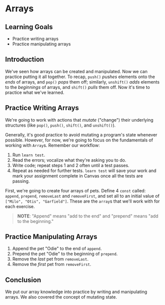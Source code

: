 # Arrays

## Learning Goals

-   Practice writing arrays
-   Practice manipulating arrays

## Introduction

We've seen how arrays can be created and manipulated. Now we can practice
putting it all together. To recap, `push()` _pushes_ elements onto the _ends_ of
arrays, and `pop()` _pops_ them off; similarly, `unshift()` _adds_ elements to
the _beginnings_ of arrays, and `shift()` _pulls_ them off. Now it's time to
practice what we've learned.

## Practice Writing Arrays

We're going to work with actions that _mutate_ ("change") their underlying
structures (like `pop()`, `push()`, `shift()`, and `unshift()`).

Generally, it's good practice to avoid mutating a program's state whenever
possible. However, for now, we're going to focus on the fundamentals of working
with `Array`s. Remember our workflow:

1. Run `learn test`.
2. Read the errors; vocalize what they're asking you to do.
3. Write code; repeat steps 1 and 2 often until a test passes.
4. Repeat as needed for further tests. `learn test` will save your work and mark
   your assignment complete in Canvas once all the tests are passing.

First, we're going to create four arrays of pets. Define 4 `const` called:
`append`, `prepend`, `removeLast` and `removeFirst`, and set all to an initial
value of `["Milo", "Otis", "Garfield"]`. These are the `array`s that we'll work
with for each exercise.

> **NOTE**: "Append" means "add to the end" and "prepend" means "add to the
> beginning."

## Practice Manipulating Arrays

1. Append the pet "Odie" to the end of `append`.
2. Prepend the pet "Odie" to the beginning of `prepend`.
3. Remove the _last_ pet from `removeLast`.
4. Remove the _first_ pet from `removeFirst`.

## Conclusion

We put our array knowledge into practice by writing and manipulating arrays.
We also covered the concept of mutating state.
